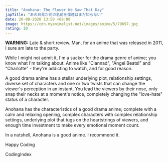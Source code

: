 ```yaml
---
title: "Anohana: The Flower We Saw That Day"
japTitle: "あの日見た花の名前を僕達はまだ知らない"
date: 20-08-2020 13:50 +08:00
image: https://cdn.myanimelist.net/images/anime/5/79697.jpg
rating: 10
---
```


**WARNING:** Late & short review. Man, for an anime that was released in 2011, I sure am late to the party.

While I might not admit it, I'm a sucker for the drama genre of anime; you know what I'm talking about. Anime like "Clannad", "Angel Beats!" and "Charlotte" - they're addicting to watch, and for good reason.

A good drama anime has a stellar underlying plot, relationship settings, diverse set of characters and one or two twists that can change the viewer's perception in an instant. You lead the viewers by their nose, only snap their necks at a moment's notice, completely changing the "love-hate" status of a character.

Anohana has the characteristics of a good drama anime; complete with a calm and relaxing opening, complex characters with complex relationship settings, underlying plot that tugs on the heartstrings of viewers, and enough time investment to make every emotional moment count.

In a nutshell, Anohana is a good anime. I recommend it.

Happy Coding

CodingIndex
